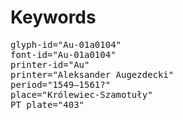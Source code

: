 # Keywords
<pre>
glyph-id="Au-01a0104"
font-id="Au-01a0104"
printer-id="Au"
printer="Aleksander Augezdecki"
period="1549–1561?"
place="Królewiec-Szamotuły"
PT plate="403"
</pre>
